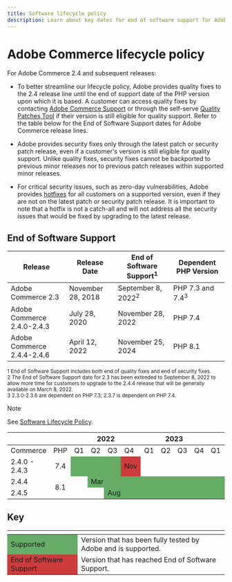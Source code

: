 ```yaml
---
title: Software lifecycle policy
description: Learn about key dates for end of software support for Adobe Commerce releases.
---
```


# Adobe Commerce lifecycle policy

For Adobe Commerce 2.4 and subsequent releases:

-  To better streamline our lifecycle policy, Adobe provides quality fixes to the 2.4 release line until the end of support date of the PHP version upon which it is based. A customer can access quality fixes by contacting [Adobe Commerce Support](https://developer.adobe.com/commerce/contributor/community/support/) or through the self-serve [Quality Patches Tool](https://devdocs.magento.com/quality-patches/tool.html) if their version is still eligible for quality support. Refer to the table below for the End of Software Support dates for Adobe Commerce release lines.

-  Adobe provides security fixes only through the latest patch or security patch release, even if a customer's version is still eligible for quality support. Unlike quality fixes, security fixes cannot be backported to previous minor releases nor to previous patch releases within supported minor releases.

-  For critical security issues, such as zero-day vulnerabilities, Adobe provides [hotfixes](https://support.magento.com/hc/en-us/sections/360003869892-Known-issues-patches-attached-) for all customers on a supported version, even if they are not on the latest patch or security patch release. It is important to note that a hotfix is not a catch-all and will not address all the security issues that would be fixed by upgrading to the latest release.

## End of Software Support

| Release                          | Release Date      | End of Software Support<sup>1</sup> | Dependent PHP Version       |
| -------------------------------- | ----------------- | ----------------------------------- | --------------------------- |
| Adobe Commerce 2.3         | November 28, 2018 | September 8, 2022<sup>2</sup>       | PHP 7.3 and 7.4<sup>3</sup> |
| Adobe Commerce 2.4.0-2.4.3 | July 28, 2020     | November 28, 2022                   | PHP 7.4                     |
| Adobe Commerce 2.4.4-2.4.6 | April 12, 2022    | November 25, 2024                   | PHP 8.1                     |

<sup>1 End of Software Support includes both end of quality fixes and end of security fixes.</sup><br>
<sup>2 The End of Software Support date for 2.3 has been extended to September 8, 2022 to allow more time for customers to upgrade to the 2.4.4 release that will be generally available on March 8, 2022.</sup><br>
<sup>3 2.3.0-2.3.6 are dependent on PHP 7.3; 2.3.7 is dependent on PHP 7.4.</sup>

>[!NOTE]
>
>See [Software Lifecycle Policy](https://www.adobe.com/content/dam/cc/en/legal/terms/enterprise/pdfs/Adobe-Commerce-Software-Lifecycle-Policy.pdf).

<table>
<thead>
  <tr>
    <th colspan="2"></th>
    <th colspan="4">2022</th>
    <th colspan="4">2023</th>
    <th colspan="4">2024</th>
  </tr>
</thead>
<tbody>
  <tr>
    <td>Commerce</td>
    <td>PHP</td>
    <td>Q1</td>
    <td>Q2</td>
    <td>Q3</td>
    <td>Q4</td>
    <td>Q1</td>
    <td>Q2</td>
    <td>Q3</td>
    <td>Q4</td>
    <td>Q1</td>
    <td>Q2</td>
    <td>Q3</td>
    <td>Q4</td>
  </tr>
  <tr>
    <td>2.4.0 - 2.4.3</td>
    <td style="text-align:center">7.4</td>
    <td colspan="3" style="background-color:#67ac68;"></td>
    <td style="background-color:#cd3c3c;">Nov</td>
    <td colspan="8" ></td>
  </tr>
  <tr>
    <td>2.4.4</td>
    <td rowspan="2" style="text-align:center">8.1</td>
    <td></td>
    <td colspan="10" style="background-color:#67ac68;">Mar</td>
    <td rowspan="2" style="background-color:#cd3c3c;">Nov</td>
  </tr>
  <tr>
    <td>2.4.5</td>
    <td colspan="2"></td>
    <td colspan="9" style="background-color:#67ac68;">Aug</td>
  </tr>
</tbody>
</table>

## Key

<table>
  <thead>
   <tr>
    <th></th>
    <th></th>
   </tr>
  </thead>
 <tbody>
  <tr>
   <td style="background-color:#67ac68;">Supported</td>
   <td>Version that has been fully tested by Adobe and is supported.</td>
  </tr>
  <tr>
   <td style="background-color:#cd3c3c;">End of Software Support</td>
   <td>Version that has reached End of Software Support.</td>
  </tr>
 </tbody>
</table>
